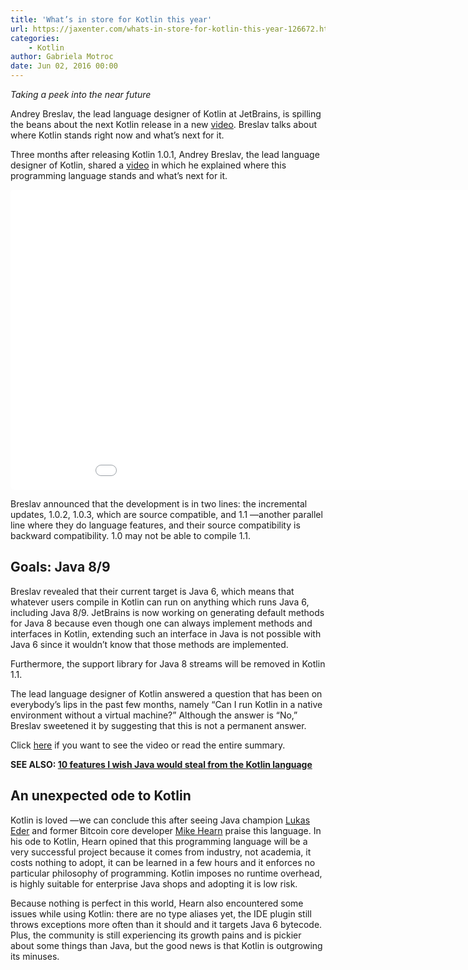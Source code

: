 ```yaml
---
title: 'What’s in store for Kotlin this year'
url: https://jaxenter.com/whats-in-store-for-kotlin-this-year-126672.html
categories:
    - Kotlin
author: Gabriela Motroc 
date: Jun 02, 2016 00:00
---
```

*Taking a peek into the near future*

Andrey Breslav, the lead language designer of Kotlin at JetBrains, is spilling the beans about the next Kotlin release in a new [video](https://realm.io/news/andrey-breslav-whats-next-for-kotlin-roadmap/). Breslav talks about where Kotlin stands right now and what’s next for it.

Three months after releasing Kotlin 1.0.1, Andrey Breslav,  the lead language designer of Kotlin, shared a [video](https://realm.io/news/andrey-breslav-whats-next-for-kotlin-roadmap/) in which he explained where this programming language stands and what’s next for it.

<iframe webkitallowfullscreen="true" mozallowfullscreen="true" allowfullscreen="true" src="//speakerdeck.com/player/f1dea41f659a4c70a6e8fb20291b871b?" style="border: 0px none; background: transparent none repeat scroll 0% 0%; margin: 0px; padding: 0px; border-radius: 5px; width: 960px; height: 480px;" frameborder="0"></iframe>

Breslav announced that the development is in two lines: the incremental updates, 1.0.2, 1.0.3, which are source compatible, and 1.1 —another parallel line where they do language features, and their source compatibility is backward compatibility. 1.0 may not be able to compile 1.1.

## Goals: Java 8/9

Breslav revealed that their current target is Java 6, which means that whatever users compile in Kotlin can run on anything which runs Java 6, including Java 8/9. JetBrains is now working on generating default methods for Java 8 because even though one can always implement methods and interfaces in Kotlin, extending such an interface in Java is not possible with Java 6 since it wouldn’t know that those methods are implemented.

Furthermore, the support library for Java 8 streams will be removed in Kotlin 1.1.

The lead language designer of Kotlin answered a question that has been on everybody’s lips in the past few months, namely “Can I run Kotlin in a native environment without a virtual machine?” Although the answer is “No,” Breslav sweetened it by suggesting that this is not a permanent answer.

Click [here](https://realm.io/news/andrey-breslav-whats-next-for-kotlin-roadmap/) if you want to see the video or read the entire summary.

**SEE ALSO: [10 features I wish Java would steal from the Kotlin language](https://jaxenter.com/10-features-i-wish-java-would-steal-from-the-kotlin-language-2-125308.html)**

## An unexpected ode to Kotlin

Kotlin is loved —we can conclude this after seeing Java champion [Lukas Eder](https://jaxenter.com/10-features-i-wish-java-would-steal-from-the-kotlin-language-2-125308.html) and former Bitcoin core developer [Mike Hearn](https://medium.com/@octskyward/why-kotlin-is-my-next-programming-language-c25c001e26e3#.b3lyfhjmr) praise this language. In his ode to Kotlin, Hearn opined that this programming language will be a very successful project because it comes from industry, not academia, it costs nothing to adopt, it can be learned in a few hours and it enforces no particular philosophy of programming. Kotlin imposes no runtime overhead, is highly suitable for enterprise Java shops and adopting it is low risk.

Because nothing is perfect in this world, Hearn also encountered some issues while using Kotlin: there are no type aliases yet, the IDE plugin still throws exceptions more often than it should and it targets Java 6 bytecode. Plus, the community is still experiencing its growth pains and is pickier about some things than Java, but the good news is that Kotlin is outgrowing its minuses.
